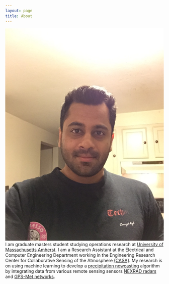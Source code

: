 ```yaml
---
layout: page
title: About
---
```

![picture of me](/pictures/profile.jpg)
I am graduate masters student studying operations research at [University of Massachusetts Amherst](http://engineering.umass.edu/). I am a Research Assistant at the Electrical and Computer Engineering Department working in the Engineering Research Center for Collaborative Sensing of the Atmosphere [(CASA)](http://www.casa.umass.edu/). My research is on using machine learning to develop a [precipitation nowcasting](http://www.ral.ucar.edu/general/press/brochures/nowcasting_broch_2014_04.pdf) algorithm by integrating data from various remote sensing sensors [NEXRAD radars](https://en.wikipedia.org/wiki/NEXRAD) and [GPS-Met networks](http://gpsmet.noaa.gov/). 



